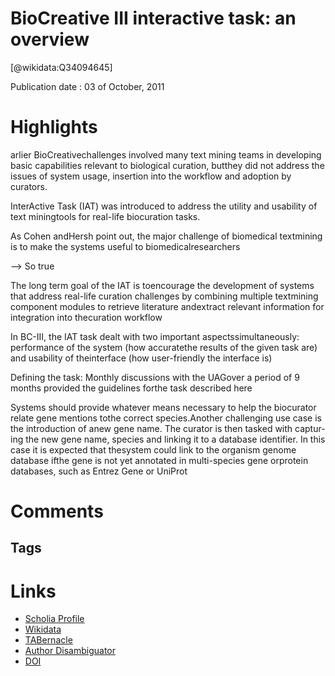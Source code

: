 
BioCreative III interactive task: an overview
=============================================
  
  [@wikidata:Q34094645]  
  
Publication date : 03 of October, 2011  

# Highlights

arlier BioCreativechallenges involved many text mining teams in developing basic capabilities relevant to biological curation, butthey did not address the issues of system usage, insertion into the workflow and adoption by curators.

 InterActive Task (IAT) was introduced to address the utility and usability of text miningtools for real-life biocuration tasks.

 As Cohen andHersh point out, the major challenge of biomedical textmining is to make the systems useful to biomedicalresearchers

 --> So true
 

 The long term goal of the IAT is toencourage the development of systems that address real-life curation challenges by combining multiple textmining component modules to retrieve literature andextract relevant information for integration into thecuration workflow


In BC-III, the IAT task dealt with two important aspectssimultaneously: performance of the system (how accuratethe results of the given task are) and usability of theinterface (how user-friendly the interface is)

Defining the task: Monthly discussions with the UAGover a period of 9 months provided the guidelines forthe task described here


Systems should provide whatever means necessary to help the biocurator relate gene mentions tothe correct species.Another challenging use case is the introduction of anew gene name. The curator is then tasked with captur-ing the new gene name, species and linking it to a database identifier. In this case it is expected that thesystem could link to the organism genome database ifthe gene is not yet annotated in multi-species gene orprotein databases, such as Entrez Gene or UniProt

# Comments

## Tags

# Links
  
 * [Scholia Profile](https://scholia.toolforge.org/work/Q34094645)  
 * [Wikidata](https://www.wikidata.org/wiki/Q34094645)  
 * [TABernacle](https://tabernacle.toolforge.org/?#/tab/manual/Q34094645/P921%3BP4510)  
 * [Author Disambiguator](https://author-disambiguator.toolforge.org/work_item_oauth.php?id=Q34094645&batch_id=&match=1&author_list_id=&doit=Get+author+links+for+work)  
 * [DOI](https://doi.org/10.1186/1471-2105-12-S8-S4)  
